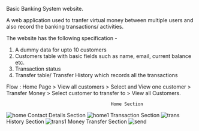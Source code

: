 Basic Banking System website. 

A web application used to tranfer virtual money between multiple users and also record the banking transactions/ activities.

The website has the following specification -
1. A dummy data for upto 10 customers
2. Customers table with basic fields such as name, email, current balance etc.
3. Transaction status
3. Transfer table/ Transfer History which records all the transactions

Flow : Home Page > View all customers > Select and View one customer > Transfer Money > Select customer to transfer to > View all Customers.

                                           Home Section
![home](https://user-images.githubusercontent.com/77049553/142587928-372bad7d-914d-4fc8-8b4c-50e8dce60d3d.png)
                                    Contact Details Section
![home1](https://user-images.githubusercontent.com/77049553/142587955-9b474b10-bfec-46a9-ba23-2c6bda4ee520.png)
                                      Transaction Section
![trans](https://user-images.githubusercontent.com/77049553/142587980-47651cdd-dd3a-490d-a026-ca6c661d2dbc.png)
                                        History Section
![trans1](https://user-images.githubusercontent.com/77049553/142588008-01e20f5f-f27a-4bff-b716-c3933d465903.png)
                                     Money Transfer Section
![send](https://user-images.githubusercontent.com/77049553/142588036-a8f23584-5c39-4a79-81af-bb4e126a8a49.png)

